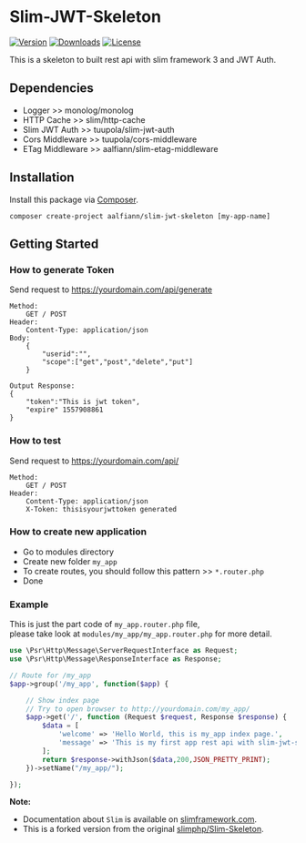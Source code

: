 # Slim-JWT-Skeleton

[![Version](https://img.shields.io/packagist/v/aalfiann/slim-jwt-skeleton.svg)](https://packagist.org/packages/aalfiann/slim-jwt-skeleton)
[![Downloads](https://img.shields.io/packagist/dt/aalfiann/slim-jwt-skeleton.svg)](https://packagist.org/packages/aalfiann/slim-jwt-skeleton)
[![License](https://img.shields.io/packagist/l/aalfiann/slim-jwt-skeleton.svg)](https://github.com/aalfiann/slim-jwt-skeleton/blob/HEAD/LICENSE.md)

This is a skeleton to built rest api with slim framework 3 and JWT Auth. 

## Dependencies
- Logger >> monolog/monolog
- HTTP Cache >> slim/http-cache
- Slim JWT Auth >> tuupola/slim-jwt-auth
- Cors Middleware >> tuupola/cors-middleware
- ETag Middleware >> aalfiann/slim-etag-middleware

## Installation

Install this package via [Composer](https://getcomposer.org/).
```
composer create-project aalfiann/slim-jwt-skeleton [my-app-name]
```

## Getting Started

### How to generate Token
Send request to https://yourdomain.com/api/generate

```
Method: 
    GET / POST
Header: 
    Content-Type: application/json
Body:
    {
        "userid":"",
        "scope":["get","post","delete","put"]   
    }

Output Response:
{
    "token":"This is jwt token",
    "expire" 1557908861
}
```

### How to test
Send request to https://yourdomain.com/api/
```
Method:
    GET / POST
Header:
    Content-Type: application/json
    X-Token: thisisyourjwttoken generated
```

### How to create new application
- Go to modules directory
- Create new folder `my_app`
- To create routes, you should follow this pattern >> `*.router.php`
- Done

### Example
This is just the part code of `my_app.router.php` file,  
please take look at `modules/my_app/my_app.router.php` for more detail.  
```php
use \Psr\Http\Message\ServerRequestInterface as Request;
use \Psr\Http\Message\ResponseInterface as Response;

// Route for /my_app
$app->group('/my_app', function($app) {

    // Show index page
    // Try to open browser to http://yourdomain.com/my_app/
    $app->get('/', function (Request $request, Response $response) {
        $data = [
            'welcome' => 'Hello World, this is my_app index page.',
            'message' => 'This is my first app rest api with slim-jwt-skeleton.'
        ];
        return $response->withJson($data,200,JSON_PRETTY_PRINT);
    })->setName("/my_app/");

});
```

**Note:**  
- Documentation about `Slim` is available on [slimframework.com](http://slimframework.com).
- This is a forked version from the original [slimphp/Slim-Skeleton](https://github.com/slimphp/Slim-Skeleton).